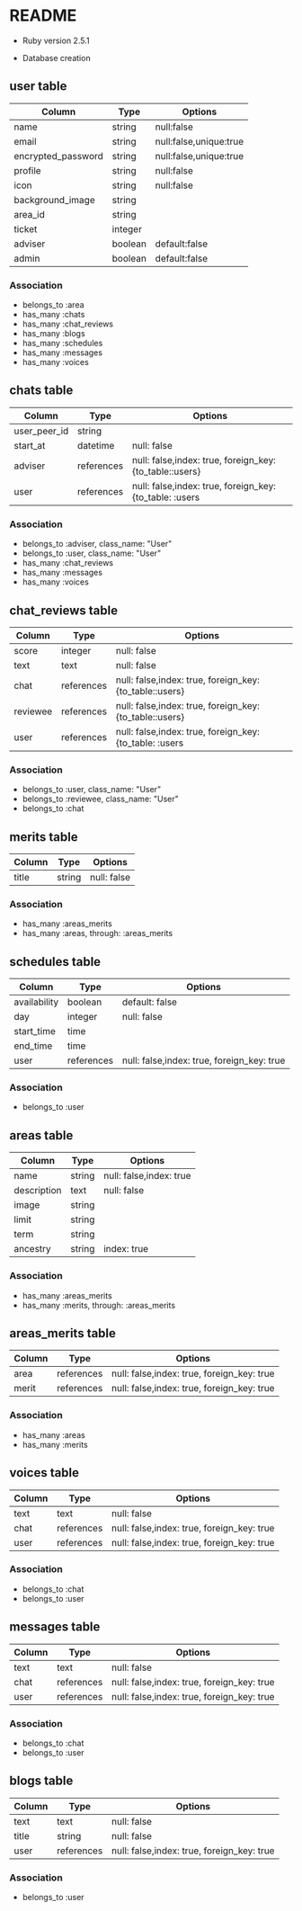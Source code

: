 # README
* Ruby version
    2.5.1

* Database creation

## user table
|Column|Type|Options|
|------|----|-------|
|name|string|null:false|
|email|string|null:false,unique:true|
|encrypted_password|string|null:false,unique:true|
|profile|string|null:false|
|icon|string|null:false|
|background_image|string||
|area_id|string||
|ticket|integer||
|adviser|boolean|default:false|
|admin|boolean|default:false|

### Association
- belongs_to :area
- has_many :chats
- has_many :chat_reviews
- has_many :blogs
- has_many :schedules
- has_many :messages
- has_many :voices


## chats table
|Column|Type|Options|
|------|----|-------|
|user_peer_id|string||
|start_at|datetime|null: false|
|adviser|references|null: false,index: true, foreign_key:{to_table::users}|
|user|references|null: false,index: true, foreign_key: {to_table: :users|

### Association
-  belongs_to :adviser, class_name: "User"
-  belongs_to :user, class_name: "User"
-  has_many :chat_reviews
-  has_many :messages
-  has_many :voices


## chat_reviews table
|Column|Type|Options|
|------|----|-------|
|score|integer|null: false|
|text|text|null: false|
|chat|references|null: false,index: true, foreign_key:{to_table::users}|
|reviewee|references|null: false,index: true, foreign_key:{to_table::users}|
|user|references|null: false,index: true, foreign_key: {to_table: :users|

### Association
-  belongs_to :user, class_name: "User"
-  belongs_to :reviewee, class_name: "User"
-  belongs_to :chat


## merits table
|Column|Type|Options|
|------|----|-------|
|title|string|null: false|

### Association
-  has_many :areas_merits
-  has_many :areas, through: :areas_merits


## schedules table
|Column|Type|Options|
|------|----|-------|
|availability|boolean|default: false|
|day|integer|null: false|
|start_time|time||
|end_time|time||
|user|references|null: false,index: true, foreign_key: true|

### Association
- belongs_to :user


## areas table
|Column|Type|Options|
|------|----|-------|
|name|string|null: false,index: true|
|description|text|null: false|
|image|string||
|limit|string||
|term|string||
|ancestry|string|index: true|

### Association
-  has_many :areas_merits
-  has_many :merits, through: :areas_merits


## areas_merits table
|Column|Type|Options|
|------|----|-------|
|area|references|null: false,index: true, foreign_key: true|
|merit|references|null: false,index: true, foreign_key: true|

### Association
-  has_many :areas
-  has_many :merits


## voices table
|Column|Type|Options|
|------|----|-------|
|text|text|null: false|
|chat|references|null: false,index: true, foreign_key: true|
|user|references|null: false,index: true, foreign_key: true|

### Association
-  belongs_to :chat
-  belongs_to :user


## messages table
|Column|Type|Options|
|------|----|-------|
|text|text|null: false|
|chat|references|null: false,index: true, foreign_key: true|
|user|references|null: false,index: true, foreign_key: true|

### Association
-  belongs_to :chat
-  belongs_to :user



## blogs table
|Column|Type|Options|
|------|----|-------|
|text|text|null: false|
|title|string|null: false|
|user|references|null: false,index: true, foreign_key: true|

### Association
-  belongs_to :user
